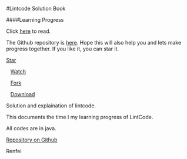 #Lintcode Solution Book

####Learning Progress

Click [here](https://rwang23.gitbooks.io/lintcodebook/content/index.html) to read.

The Github repository is [here](https://github.com/rwang23/LintCodeBook). Hope this will also help you and lets make progress together. If you like it, you can star it.

<!-- Place this tag where you want the button to render. -->
<div>
<a class="github-button" href="https://github.com/rwang23/LintCodeBook" data-style="mega" data-count-href="/rwang23/LintCodeBook/stargazers" data-count-api="/repos/rwang23/LintCodeBook#stargazers_count" data-count-aria-label="# stargazers on GitHub" aria-label="Star rwang23/LintCodeBook on GitHub">Star</a>

&nbsp;&nbsp;
<a class="github-button" href="https://github.com/rwang23/LintCodeBook" data-style="mega" data-count-href="/rwang23/LintCodeBook/watchers" data-count-api="/repos/rwang23/LintCodeBook#subscribers_count" data-count-aria-label="# watchers on GitHub" aria-label="Watch rwang23/LintCodeBook on GitHub">Watch</a>

&nbsp;&nbsp;
<a class="github-button" href="https://github.com/rwang23/LintCodeBook/fork" data-style="mega" data-count-href="/rwang23/LintCodeBook/network" data-count-api="/repos/rwang23/LintCodeBook#forks_count" data-count-aria-label="# forks on GitHub" aria-label="Fork rwang23/LintCodeBook on GitHub">Fork</a>

&nbsp;&nbsp;
<a class="github-button" href="https://github.com/rwang23/LintCodeBook/archive/master.zip" data-style="mega" aria-label="Download rwang23/LintCodeBook on GitHub">Download</a>
</div>


Solution and explaination of lintcode.

This documents the time I my learning progress of LintCode.

All codes are in java.


[Repository on Github](https://github.com/rwang23/LintCodeBook)

Renfei

<!-- Place this tag right after the last button or just before your close body tag. -->
<script async defer id="github-bjs" src="https://buttons.github.io/buttons.js"></script>
